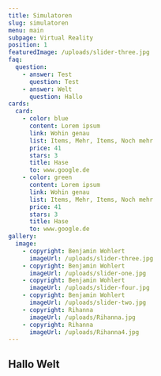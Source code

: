 ```yaml
---
title: Simulatoren
slug: simulatoren
menu: main
subpage: Virtual Reality
position: 1
featuredImage: /uploads/slider-three.jpg
faq:
  question:
    - answer: Test
      question: Test
    - answer: Welt
      question: Hallo
cards:
  card:
    - color: blue
      content: Lorem ipsum
      link: Wohin genau
      list: Items, Mehr, Items, Noch mehr
      price: 41
      stars: 3
      title: Hase
      to: www.google.de
    - color: green
      content: Lorem ipsum
      link: Wohin genau
      list: Items, Mehr, Items, Noch mehr
      price: 41
      stars: 3
      title: Hase
      to: www.google.de
gallery:
  image:
    - copyright: Benjamin Wohlert
      imageUrl: /uploads/slider-three.jpg
    - copyright: Benjamin Wohlert
      imageUrl: /uploads/slider-one.jpg
    - copyright: Benjamin Wohlert
      imageUrl: /uploads/slider-four.jpg
    - copyright: Benjamin Wohlert
      imageUrl: /uploads/slider-two.jpg
    - copyright: Rihanna
      imageUrl: /uploads/Rihanna.jpg
    - copyright: Rihanna
      imageUrl: /uploads/Rihanna4.jpg
---
```

## Hallo Welt
